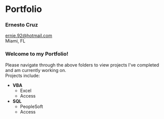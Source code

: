 # Portfolio

### Ernesto Cruz  
ernie.92@hotmail.com  
Miami, FL

### **Welcome to my Portfolio!**

Please navigate through the above folders to view projects I've completed and am currently working on.  
Projects include:
* **VBA**
  * Excel
  * Access
* **SQL**
  * PeopleSoft
  * Access

